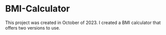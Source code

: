 # BMI-Calculator
This project was created in October of 2023. I created a BMI calculator that offers two versions to use.
